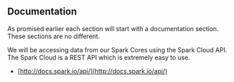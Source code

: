 ## Documentation

As promised earlier each section will start with a documentation section.  These
sections are no different.

We will be accessing data from our Spark Cores using the Spark Cloud API.  The
Spark Cloud is a REST API which is extremely easy to use.

- [http://docs.spark.io/api/](http://docs.spark.io/api/)
